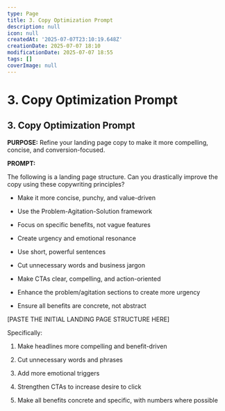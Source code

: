 ```yaml
---
type: Page
title: 3. Copy Optimization Prompt
description: null
icon: null
createdAt: '2025-07-07T23:10:19.648Z'
creationDate: 2025-07-07 18:10
modificationDate: 2025-07-07 18:55
tags: []
coverImage: null
---
```


# 3. Copy Optimization Prompt

## 3. Copy Optimization Prompt

**PURPOSE:** Refine your landing page copy to make it more compelling, concise, and conversion-focused.

**PROMPT:**

The following is a landing page structure. Can you drastically improve the copy using these copywriting principles?

- Make it more concise, punchy, and value-driven

- Use the Problem-Agitation-Solution framework

- Focus on specific benefits, not vague features

- Create urgency and emotional resonance

- Use short, powerful sentences

- Cut unnecessary words and business jargon

- Make CTAs clear, compelling, and action-oriented

- Enhance the problem/agitation sections to create more urgency

- Ensure all benefits are concrete, not abstract

[PASTE THE INITIAL LANDING PAGE STRUCTURE HERE]

Specifically:

1. Make headlines more compelling and benefit-driven

2. Cut unnecessary words and phrases

3. Add more emotional triggers

4. Strengthen CTAs to increase desire to click

5. Make all benefits concrete and specific, with numbers where possible

